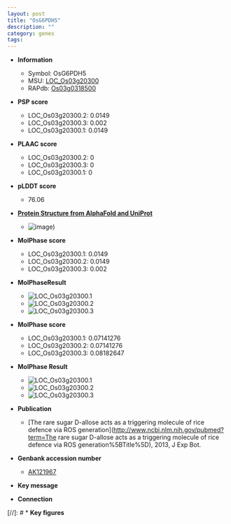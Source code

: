 ```yaml
---
layout: post
title: "OsG6PDH5"
description: ""
category: genes
tags: 
---
```


* **Information**  
    + Symbol: OsG6PDH5  
    + MSU: [LOC_Os03g20300](http://rice.plantbiology.msu.edu/cgi-bin/ORF_infopage.cgi?orf=LOC_Os03g20300)  
    + RAPdb: [Os03g0318500](http://rapdb.dna.affrc.go.jp/viewer/gbrowse_details/irgsp1?name=Os03g0318500)  

* **PSP score**  
    + LOC_Os03g20300.2: 0.0149 
    + LOC_Os03g20300.3: 0.002 
    + LOC_Os03g20300.1: 0.0149 

* **PLAAC score**  
    + LOC_Os03g20300.2: 0 
    + LOC_Os03g20300.3: 0 
    + LOC_Os03g20300.1: 0 

* **pLDDT score**
    + 76.06

* **[Protein Structure from AlphaFold and UniProt](https://www.uniprot.org/uniprotkb/Q10M94/entry#structure)**
    + ![image](https://ricepsp.github.io/images/Q1/AF-Q10M94-F1.png))

* **MolPhase score**
    + LOC_Os03g20300.1: 0.0149
    + LOC_Os03g20300.2: 0.0149
    + LOC_Os03g20300.3: 0.002

* **MolPhaseResult**
    + ![LOC_Os03g20300.1](https://ricepsp.github.io/pictures/LOC_Os03g/LOC_Os03g20300.1.png)
    + ![LOC_Os03g20300.2](https://ricepsp.github.io/pictures/LOC_Os03g/LOC_Os03g20300.2.png)
    + ![LOC_Os03g20300.3](https://ricepsp.github.io/pictures/LOC_Os03g/LOC_Os03g20300.3.png)

* **MolPhase score**
    + LOC_Os03g20300.1: 0.07141276
    + LOC_Os03g20300.2: 0.07141276
    + LOC_Os03g20300.3: 0.08182647

* **MolPhase Result**
    + ![LOC_Os03g20300.1](https://304243504.github.io/Pictures/LOC_Os03g/LOC_Os03g20300.1.png)
    + ![LOC_Os03g20300.2](https://304243504.github.io/Pictures/LOC_Os03g/LOC_Os03g20300.2.png)
    + ![LOC_Os03g20300.3](https://304243504.github.io/Pictures/LOC_Os03g/LOC_Os03g20300.3.png)

* **Publication**  
    + [The rare sugar D-allose acts as a triggering molecule of rice defence via ROS generation](http://www.ncbi.nlm.nih.gov/pubmed?term=The rare sugar D-allose acts as a triggering molecule of rice defence via ROS generation%5BTitle%5D), 2013, J Exp Bot.

* **Genbank accession number**  
    + [AK121967](http://www.ncbi.nlm.nih.gov/nuccore/AK121967)

* **Key message**  

* **Connection**  

[//]: # * **Key figures**  



